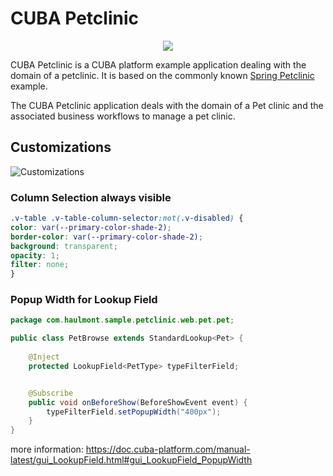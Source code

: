 # CUBA Petclinic

<p align="center">
  <img src="https://github.com/cuba-platform/cuba-petclinic/blob/master/img/petclinic_logo_with_slogan.svg"/>
</p>


CUBA Petclinic is a CUBA platform example application dealing with the domain of a petclinic. It is based on the commonly known [Spring Petclinic](https://github.com/spring-projects/spring-petclinic) example.

The CUBA Petclinic application deals with the domain of a Pet clinic and the associated business workflows to manage a pet clinic.


## Customizations

![Customizations](img/screenshots/customizations.gif)

### Column Selection always visible

```scss
.v-table .v-table-column-selector:not(.v-disabled) {
color: var(--primary-color-shade-2);
border-color: var(--primary-color-shade-2);
background: transparent;
opacity: 1;
filter: none;
}
```

### Popup Width for Lookup Field

```java
package com.haulmont.sample.petclinic.web.pet.pet;

public class PetBrowse extends StandardLookup<Pet> {
    
    @Inject
    protected LookupField<PetType> typeFilterField;


    @Subscribe
    public void onBeforeShow(BeforeShowEvent event) {
        typeFilterField.setPopupWidth("400px");
    }
}
```
more information: https://doc.cuba-platform.com/manual-latest/gui_LookupField.html#gui_LookupField_PopupWidth

